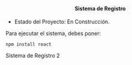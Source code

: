<h4 align="center"> Sistema de Registro </h4>

- Estado del Proyecto: En Construcción.

Para ejecutar el sistema, debes poner:

```npm install react```

Sistema de Registro 2